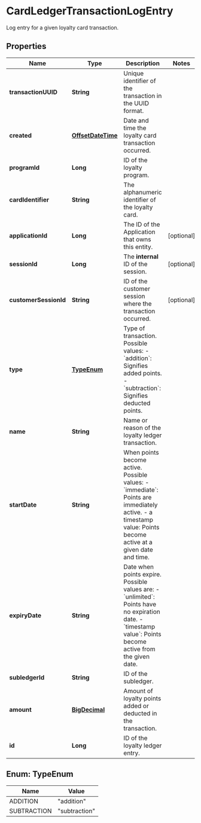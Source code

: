 

# CardLedgerTransactionLogEntry

Log entry for a given loyalty card transaction.
## Properties

Name | Type | Description | Notes
------------ | ------------- | ------------- | -------------
**transactionUUID** | **String** | Unique identifier of the transaction in the UUID format. | 
**created** | [**OffsetDateTime**](OffsetDateTime.md) | Date and time the loyalty card transaction occurred. | 
**programId** | **Long** | ID of the loyalty program. | 
**cardIdentifier** | **String** | The alphanumeric identifier of the loyalty card.  | 
**applicationId** | **Long** | The ID of the Application that owns this entity. |  [optional]
**sessionId** | **Long** | The **internal** ID of the session.  |  [optional]
**customerSessionId** | **String** | ID of the customer session where the transaction occurred. |  [optional]
**type** | [**TypeEnum**](#TypeEnum) | Type of transaction. Possible values:   - &#x60;addition&#x60;: Signifies added points.   - &#x60;subtraction&#x60;: Signifies deducted points.  | 
**name** | **String** | Name or reason of the loyalty ledger transaction. | 
**startDate** | **String** | When points become active. Possible values:   - &#x60;immediate&#x60;: Points are immediately active.   - a timestamp value: Points become active at a given date and time.  | 
**expiryDate** | **String** | Date when points expire. Possible values are:   - &#x60;unlimited&#x60;: Points have no expiration date.   - &#x60;timestamp value&#x60;: Points become active from the given date.  | 
**subledgerId** | **String** | ID of the subledger. | 
**amount** | [**BigDecimal**](BigDecimal.md) | Amount of loyalty points added or deducted in the transaction. | 
**id** | **Long** | ID of the loyalty ledger entry. | 



## Enum: TypeEnum

Name | Value
---- | -----
ADDITION | &quot;addition&quot;
SUBTRACTION | &quot;subtraction&quot;



